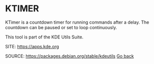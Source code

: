 # KTIMER

 KTimer is a countdown timer for running commands after 
 a delay. The countdown can be paused or set to loop 
 continuously. 

 This tool is part of the KDE Utils Suite.
 
 SITE: https://apps.kde.org

 SOURCE: https://packages.debian.org/stable/kdeutils
 [Go back](https://portable-linux-apps.github.io/apps.html)
